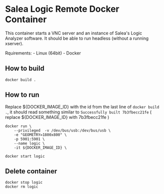 # Salea Logic Remote Docker Container

This container starts a VNC server and an instance of Salea's Logic Analyzer software.
It should be able to run headless (without a running xserver).

Rquirements:
	- Linux (64bit)
	- Docker

## How to build

	docker build .

## How to run
Replace ${DOCKER_IMAGE_ID} with the id from the last line of `docker build .`, it should read something similar to
`Successfully built 7b3fbecc21fe` ( replace ${DOCKER_IMAGE_ID} with 7b3fbecc21fe )

	docker run \
		--privileged  -v /dev/bus/usb:/dev/bus/usb \
		-e "GEOMETRY=1800x800" \
		-p 5901:5901 \
		--name logic \
		-it ${DOCKER_IMAGE_ID} \

	docker start logic

## Delete container

	docker stop logic
	docker rm logic

	
